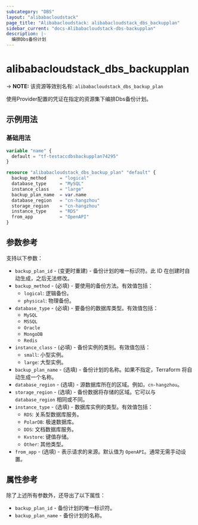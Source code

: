 ```yaml
---
subcategory: "DBS"
layout: "alibabacloudstack"
page_title: "Alibabacloudstack: alibabacloudstack_dbs_backupplan"
sidebar_current: "docs-Alibabacloudstack-dbs-backupplan"
description: |- 
  编排Dbs备份计划
---
```


# alibabacloudstack_dbs_backupplan
-> **NOTE:** 该资源等效别名有: `alibabacloudstack_dbs_backup_plan`

使用Provider配置的凭证在指定的资源集下编排Dbs备份计划。

## 示例用法

### 基础用法

```terraform
variable "name" {
  default = "tf-testaccdbsbackupplan74295"
}

resource "alibabacloudstack_dbs_backup_plan" "default" {
  backup_method     = "logical"
  database_type     = "MySQL"
  instance_class    = "large"
  backup_plan_name  = var.name
  database_region   = "cn-hangzhou"
  storage_region    = "cn-hangzhou"
  instance_type     = "RDS"
  from_app          = "OpenAPI"
}
```

## 参数参考

支持以下参数：

* `backup_plan_id` - (变更时重建) - 备份计划的唯一标识符。此 ID 在创建时自动生成，之后无法修改。
* `backup_method` - (必填) - 要使用的备份方法。有效值包括：
  * `logical`: 逻辑备份。
  * `physical`: 物理备份。
* `database_type` - (必填) - 要备份的数据库类型。有效值包括：
  * `MySQL`
  * `MSSQL`
  * `Oracle`
  * `MongoDB`
  * `Redis`
* `instance_class` - (必填) - 备份实例的类别。有效值包括：
  * `small`: 小型实例。
  * `large`: 大型实例。
* `backup_plan_name` - (选填) - 备份计划的名称。如果不指定，Terraform 将自动生成一个名称。
* `database_region` - (选填) - 源数据库所在的区域。例如，`cn-hangzhou`。
* `storage_region` - (选填) - 备份数据将存储的区域。它可以与 `database_region` 相同或不同。
* `instance_type` - (选填) - 数据库实例的类型。有效值包括：
  * `RDS`: 关系型数据库服务。
  * `PolarDB`: 极速数据库。
  * `DDS`: 文档数据库服务。
  * `Kvstore`: 键值存储。
  * `Other`: 其他类型。
* `from_app` - (选填) - 表示请求的来源。默认值为 `OpenAPI`。通常无需手动设置。

## 属性参考

除了上述所有参数外，还导出了以下属性：

* `backup_plan_id` - 备份计划的唯一标识符。
* `backup_plan_name` - 备份计划的名称。

